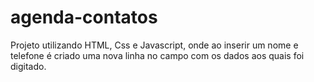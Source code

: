 # agenda-contatos

Projeto utilizando HTML, Css e Javascript, onde ao inserir um nome e telefone é criado uma nova linha no campo com os dados aos quais foi digitado.
